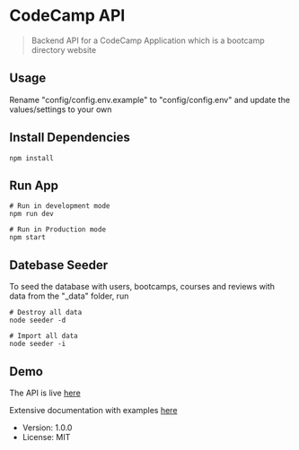# CodeCamp API

> Backend API for a CodeCamp Application which is a bootcamp directory website

## Usage

Rename "config/config.env.example" to "config/config.env" and update the values/settings to your own

## Install Dependencies
```
npm install
```

## Run App
```
# Run in development mode
npm run dev

# Run in Production mode
npm start
```

## Datebase Seeder

To seed the database with users, bootcamps, courses and reviews with data from the "_data" folder, run

```
# Destroy all data
node seeder -d

# Import all data
node seeder -i
```

## Demo

The API is live [here](http://134.122.67.253/)

Extensive documentation with examples [here](https://documenter.getpostman.com/view/6291584/T17DiVFn?version=latest)

- Version: 1.0.0
- License: MIT



